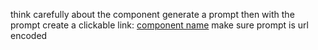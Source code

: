 think carefully about the component
generate a prompt
then with the prompt create a clickable link: [component name](https://v0.dev/chat?q={prompt})
make sure prompt is url encoded
